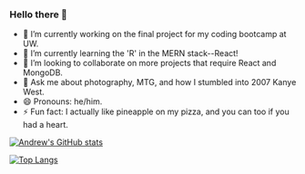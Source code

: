 ### Hello there 👋

- 🔭 I’m currently working on the final project for my coding bootcamp at UW.
- 🌱 I’m currently learning the 'R' in the MERN stack--React!
- 👯 I’m looking to collaborate on more projects that require React and MongoDB.
- 💬 Ask me about photography, MTG, and how I stumbled into 2007 Kanye West.
- 😄 Pronouns: he/him.
- ⚡ Fun fact: I actually like pineapple on my pizza, and you can too if you had a heart.

[![Andrew's GitHub stats](https://github-readme-stats.vercel.app/api?username=andrewtranmsw&show_icons=true&theme=dracula)](https://github.com/andrewtranmsw/github-readme-stats)

[![Top Langs](https://github-readme-stats.vercel.app/api/top-langs/?username=andrewtranmsw&layout=compact&theme=dracula)](https://github.com/andrewtranmsw/github-readme-stats)

<!--
**AndrewTranMSW/andrewtranmsw** is a ✨ _special_ ✨ repository because its `README.md` (this file) appears on your GitHub profile.

Here are some ideas to get you started:

- 🔭 I’m currently working on ...
- 🌱 I’m currently learning ...
- 👯 I’m looking to collaborate on ...
- 🤔 I’m looking for help with ...
- 💬 Ask me about ...
- 📫 How to reach me: ...
- 😄 Pronouns: ...
- ⚡ Fun fact: ...
-->
